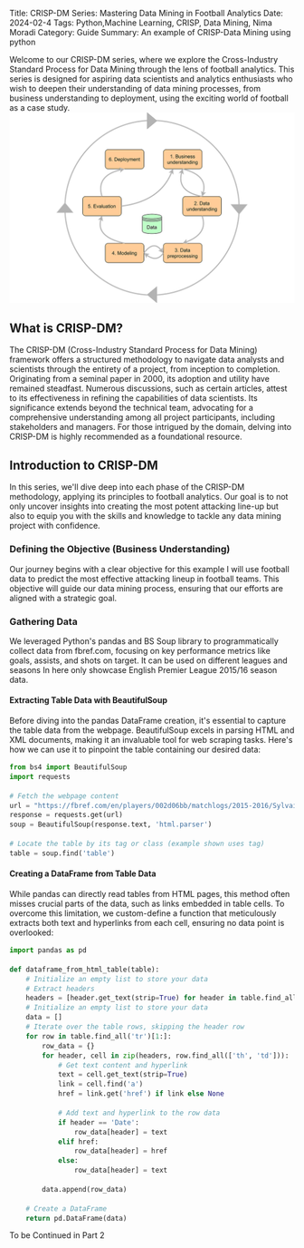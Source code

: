 Title: CRISP-DM Series: Mastering Data Mining in Football Analytics
Date: 2024-02-4
Tags: Python,Machine Learning, CRISP, Data Mining, Nima Moradi
Category: Guide
Summary: An example of CRISP-Data Mining using python

Welcome to our CRISP-DM series, where we explore the Cross-Industry Standard Process for Data Mining through the lens of football analytics. This series is designed for aspiring data scientists and analytics enthusiasts who wish to deepen their understanding of data mining processes, from business understanding to deployment, using the exciting world of football as a case study.
![Image Placeholder: CRISP](../images/crisp.png)

## What is CRISP-DM?
The CRISP-DM (Cross-Industry Standard Process for Data Mining) framework offers a structured methodology to navigate data analysts and scientists through the entirety of a project, from inception to completion. Originating from a seminal paper in 2000, its adoption and utility have remained steadfast. Numerous discussions, such as certain articles, attest to its effectiveness in refining the capabilities of data scientists. Its significance extends beyond the technical team, advocating for a comprehensive understanding among all project participants, including stakeholders and managers. For those intrigued by the domain, delving into CRISP-DM is highly recommended as a foundational resource.
## Introduction to CRISP-DM
In this series, we'll dive deep into each phase of the CRISP-DM methodology, applying its principles to football analytics. Our goal is to not only uncover insights into creating the most potent attacking line-up but also to equip you with the skills and knowledge to tackle any data mining project with confidence.


### Defining the Objective (Business Understanding)
Our journey begins with a clear objective for this example
I will use football data to predict the most effective attacking lineup in football teams. This objective will guide our data mining process, 
ensuring that our efforts are aligned with a strategic goal.


### Gathering Data
We leveraged Python's pandas and BS Soup library to programmatically collect data from fbref.com, focusing on key performance metrics like goals, assists, and shots on target.
It can be used on different leagues and seasons In here only showcase English Premier League 2015/16 season data.


#### Extracting Table Data with BeautifulSoup
Before diving into the pandas DataFrame creation, 
it's essential to capture the table data from the webpage.
BeautifulSoup excels in parsing HTML and XML documents,
making it an invaluable tool for web scraping tasks.
Here's how we can use it to pinpoint the table containing our desired data:
```python
from bs4 import BeautifulSoup
import requests

# Fetch the webpage content
url = "https://fbref.com/en/players/002d06bb/matchlogs/2015-2016/Sylvain-Distin-Match-Logs"
response = requests.get(url)
soup = BeautifulSoup(response.text, 'html.parser')

# Locate the table by its tag or class (example shown uses tag)
table = soup.find('table')
```

#### Creating a DataFrame from Table Data
While pandas can directly read tables from HTML pages, 
this method often misses crucial parts of the data, such as links embedded 
in table cells. To overcome this limitation,
we custom-define a function that meticulously extracts both text and hyperlinks 
from each cell, ensuring no data point is overlooked:
```python
import pandas as pd

def dataframe_from_html_table(table):
    # Initialize an empty list to store your data
    # Extract headers
    headers = [header.get_text(strip=True) for header in table.find_all('th')]
    # Initialize an empty list to store your data
    data = []
    # Iterate over the table rows, skipping the header row
    for row in table.find_all('tr')[1:]:
        row_data = {}
        for header, cell in zip(headers, row.find_all(['th', 'td'])):
            # Get text content and hyperlink
            text = cell.get_text(strip=True)
            link = cell.find('a')
            href = link.get('href') if link else None

            # Add text and hyperlink to the row data
            if header == 'Date':
                row_data[header] = text
            elif href:
                row_data[header] = href
            else:
                row_data[header] = text

        data.append(row_data)

    # Create a DataFrame
    return pd.DataFrame(data)
```


To be Continued in Part 2
